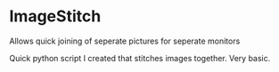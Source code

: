 # ImageStitch
Allows quick joining of seperate pictures for seperate monitors


Quick python script I created that stitches images together. Very basic.
